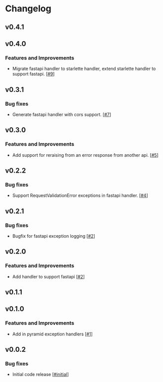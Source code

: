 # Changelog

## v0.4.1

## v0.4.0

### Features and Improvements

- Migrate fastapi handler to starlette handler, extend starlette handler to support fastapi. [[#9](https://github.com/EdgyEdgemond/web-error/9)]

## v0.3.1

### Bug fixes

- Generate fastapi handler with cors support. [[#7](https://github.com/EdgyEdgemond/web-error/7)]

## v0.3.0

### Features and Improvements

- Add support for reraising from an error response from another api. [[#5](https://github.com/EdgyEdgemond/web-error/5)]

## v0.2.2

### Bug fixes

- Support RequestValidationError exceptions in fastapi handler. [[#4](https://github.com/EdgyEdgemond/web-error/4)]

## v0.2.1

### Bug fixes

- Bugfix for fastapi exception logging [[#2](https://github.com/EdgyEdgemond/web-error/2)]

## v0.2.0

### Features and Improvements

- Add handler to support fastapi [[#2](https://github.com/EdgyEdgemond/web-error/2)]

## v0.1.1

## v0.1.0

### Features and Improvements

- Add in pyramid exception handlers [[#1](https://github.com/EdgyEdgemond/web-error/1)]

## v0.0.2

### Bug fixes

- Initial code release [[#initial](https://github.com/EdgyEdgemond/web-error/initial)]

